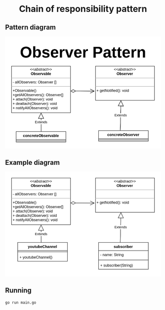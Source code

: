 <div align="center">
  <br>
  <h1>Chain of responsibility pattern</h1>
</div>




## Pattern diagram 

![](patternDiagram.png)



## Example diagram 

![](exampleDiagram.png)



## Running

```
go run main.go
```

